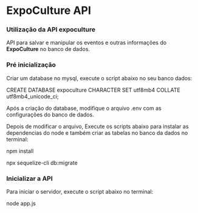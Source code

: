 # ExpoCulture API

### Utilização da API expoculture

API para salvar e manipular os eventos e outras informações do **ExpoCulture** no banco de dados.

### Pré inicialização

Criar um database no mysql, execute o script abaixo no seu banco dados:

CREATE DATABASE expoculture CHARACTER SET utf8mb4 COLLATE utf8mb4_unicode_ci;

Após a criação do database, modifique o arquivo .env com as configurações do banco de dados.

Depois de modificar o arquivo, Execute os scripts abaixo para instalar as dependencias do node e também criar as tabelas no banco da dados no terminal:

npm install

npx sequelize-cli db:migrate

### Inicializar a API

Para iniciar o servidor, execute o script abaixo no terminal:

node app.js
